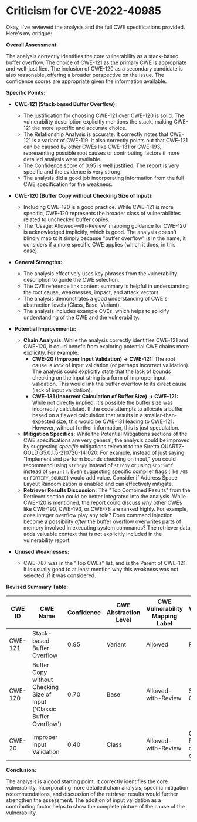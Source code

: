# Criticism for CVE-2022-40985

Okay, I've reviewed the analysis and the full CWE specifications provided. Here's my critique:

**Overall Assessment:**

The analysis correctly identifies the core vulnerability as a stack-based buffer overflow. The choice of CWE-121 as the primary CWE is appropriate and well-justified. The inclusion of CWE-120 as a secondary candidate is also reasonable, offering a broader perspective on the issue.  The confidence scores are appropriate given the information available.

**Specific Points:**

*   **CWE-121 (Stack-based Buffer Overflow):**
    *   The justification for choosing CWE-121 over CWE-120 is solid. The vulnerability description explicitly mentions the stack, making CWE-121 the more specific and accurate choice.
    *   The Relationship Analysis is accurate. It correctly notes that CWE-121 is a variant of CWE-119. It also correctly points out that CWE-121 can be caused by other CWEs like CWE-131 or CWE-193, representing possible root causes or contributing factors if more detailed analysis were available.
    *   The Confidence score of 0.95 is well justified. The report is very specific and the evidence is very strong.
    *   The analysis did a good job incorporating information from the full CWE specification for the weakness.

*   **CWE-120 (Buffer Copy without Checking Size of Input):**
    *   Including CWE-120 is a good practice. While CWE-121 is more specific, CWE-120 represents the broader class of vulnerabilities related to unchecked buffer copies.
    *   The 'Usage: Allowed-with-Review' mapping guidance for CWE-120 is acknowledged implicitly, which is good. The analysis doesn't blindly map to it simply because "buffer overflow" is in the name; it considers if a more specific CWE applies (which it does, in this case).

*   **General Strengths:**
    *   The analysis effectively uses key phrases from the vulnerability description to guide the CWE selection.
    *   The CVE reference link content summary is helpful in understanding the root cause, weaknesses, impact, and attack vectors.
    *   The analysis demonstrates a good understanding of CWE's abstraction levels (Class, Base, Variant).
    *   The analysis includes example CVEs, which helps to solidify understanding of the CWE and the vulnerability.

*   **Potential Improvements:**
    *   **Chain Analysis:** While the analysis correctly identifies CWE-121 and CWE-120, it could benefit from exploring potential CWE chains more explicitly.  For example:
        *   **CWE-20 (Improper Input Validation) -> CWE-121:** The root cause is *lack* of input validation (or perhaps incorrect validation). The analysis could explicitly state that the lack of bounds checking on the input string is a form of improper input validation.  This would link the buffer overflow to its direct cause (lack of input validation).
        *   **CWE-131 (Incorrect Calculation of Buffer Size) -> CWE-121:** While not directly implied, it's possible the buffer size was incorrectly calculated. If the code attempts to allocate a buffer based on a flawed calculation that results in a smaller-than-expected size, this would be CWE-131 leading to CWE-121.  However, without further information, this is just speculation.
    *   **Mitigation Specifics:** While the Potential Mitigations sections of the CWE specifications are very general, the analysis could be improved by suggesting *specific* mitigations relevant to the Siretta QUARTZ-GOLD G5.0.1.5-210720-141020. For example, instead of just saying "Implement and perform bounds checking on input," you could recommend using `strncpy` instead of `strcpy` or using `snprintf` instead of `sprintf`. Even suggesting specific compiler flags (like `/GS` or `FORTIFY_SOURCE`) would add value.  Consider if Address Space Layout Randomization is enabled and can effectively mitigate.
    *   **Retriever Results Discussion:** The "Top Combined Results" from the Retriever section could be better integrated into the analysis. While CWE-120 is mentioned, the report could discuss *why* other CWEs like CWE-190, CWE-193, or CWE-78 are ranked highly. For example, does integer overflow play any role? Does command injection become a possibility *after* the buffer overflow overwrites parts of memory involved in executing system commands? The retriever data adds valuable context that is not explicitly included in the vulnerability report.

*  **Unused Weaknesses:**
    *   CWE-787 was in the "Top CWEs" list, and is the Parent of CWE-121. It is usually good to at least mention why this weakness was not selected, if it was considered.

**Revised Summary Table:**

| CWE ID  | CWE Name  | Confidence | CWE Abstraction Level | CWE Vulnerability Mapping Label | CWE-Vulnerability Mapping Notes |
|--------------|-------------------------------------------------------------------------|------------|-----------------------|------------------------------------|---------------------------------------------------------------------------------------------|
| CWE-121 | Stack-based Buffer Overflow | 0.95 | Variant | Allowed | Primary CWE |
| CWE-120 | Buffer Copy without Checking Size of Input ('Classic Buffer Overflow') | 0.70 | Base | Allowed-with-Review | Secondary Candidate |
| CWE-20  | Improper Input Validation | 0.40 | Class | Allowed-with-Review | Contributing Factor (Lack of bounds checking) |

**Conclusion:**

The analysis is a good starting point.  It correctly identifies the core vulnerability. Incorporating more detailed chain analysis, specific mitigation recommendations, and discussion of the retriever results would further strengthen the assessment. The addition of input validation as a contributing factor helps to show the complete picture of the cause of the vulnerability.